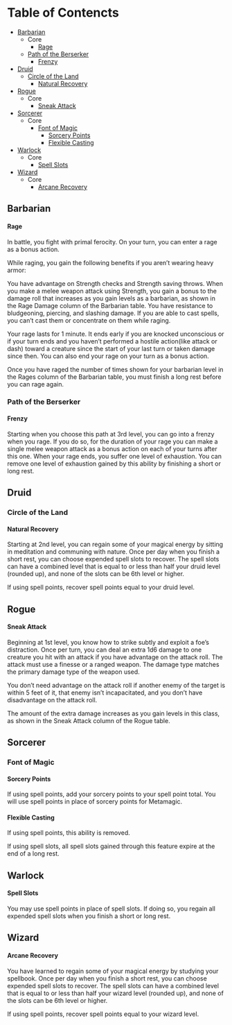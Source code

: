 # Table of Contencts
* [Barbarian](#barbarian)
    * Core
        * [Rage](#rage)
    * [Path of the Berserker](#path-of-the-berserker)
        * [Frenzy](#frenzy)
* [Druid](#druid)
    * [Circle of the Land](#circle-of-the-land)
        * [Natural Recovery](#natural-recovery)
* [Rogue](#rogue)
    * Core
        * [Sneak Attack](#sneak-attack)
* [Sorcerer](#sorcerer)
    * Core
        * [Font of Magic](#font-of-magic)
            * [Sorcery Points](#sorcery-points)
            * [Flexible Casting](#flexible-casting)
* [Warlock](#warlock)
    * Core
        * [Spell Slots](#spell-slots)
* [Wizard](#wizard)
    * Core
        * [Arcane Recovery](#arcane-recovery)

## Barbarian
#### Rage

In battle, you fight with primal ferocity. On your turn, you can enter a rage as a bonus action.

While raging, you gain the following benefits if you aren’t wearing heavy armor:

You have advantage on Strength checks and Strength saving throws.
When you make a melee weapon attack using Strength, you gain a bonus to the damage roll that increases as you gain levels as a barbarian, as shown in the Rage Damage column of the Barbarian table.
You have resistance to bludgeoning, piercing, and slashing damage.
If you are able to cast spells, you can’t cast them or concentrate on them while raging.

Your rage lasts for 1 minute. It ends early if you are knocked unconscious or if your turn ends and you haven’t performed a hostile action(like attack or dash) toward a creature since the start of your last turn or taken damage since then. You can also end your rage on your turn as a bonus action.

Once you have raged the number of times shown for your barbarian level in the Rages column of the Barbarian table, you must finish a long rest before you can rage again.

### Path of the Berserker
#### Frenzy

Starting when you choose this path at 3rd level, you can go into a frenzy when you rage. If you do so, for the duration of your rage you can make a single melee weapon attack as a bonus action on each of your turns after this one. When your rage ends, you suffer one level of exhaustion. You can remove one level of exhaustion gained by this ability by finishing a short or long rest.

## Druid
### Circle of the Land
#### Natural Recovery

Starting at 2nd level, you can regain some of your magical energy by sitting in meditation and communing with nature. Once per day when you finish a short rest, you can choose expended spell slots to recover. The spell slots can have a combined level that is equal to or less than half your druid level (rounded up), and none of the slots can be 6th level or higher.

If using spell points, recover spell points equal to your druid level.

## Rogue
#### Sneak Attack

Beginning at 1st level, you know how to strike subtly and exploit a foe’s distraction. Once per turn, you can deal an extra 1d6 damage to one creature you hit with an attack if you have advantage on the attack roll. The attack must use a finesse or a ranged weapon. The damage type matches the primary damage type of the weapon used.

You don’t need advantage on the attack roll if another enemy of the target is within 5 feet of it, that enemy isn’t incapacitated, and you don’t have disadvantage on the attack roll.

The amount of the extra damage increases as you gain levels in this class, as shown in the Sneak Attack column of the Rogue table.

## Sorcerer
### Font of Magic
#### Sorcery Points
If using spell points, add your sorcery points to your spell point total. You will use spell points in place of sorcery points for Metamagic.

#### Flexible Casting
If using spell points, this ability is removed.

If using spell slots, all spell slots gained through this feature expire at the end of a long rest.

## Warlock
#### Spell Slots
You may use spell points in place of spell slots. If doing so, you regain all expended spell slots when you finish a short or long rest.

## Wizard
#### Arcane Recovery

You have learned to regain some of your magical energy by studying your spellbook. Once per day when you finish a short rest, you can choose expended spell slots to recover. The spell slots can have a combined level that is equal to or less than half your wizard level (rounded up), and none of the slots can be 6th level or higher.

If using spell points, recover spell points equal to your wizard level.